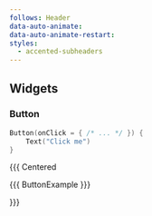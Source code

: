 ```yaml
---
follows: Header
data-auto-animate:
data-auto-animate-restart:
styles:
  - accented-subheaders
---
```


## Widgets

### Button

```kotlin
Button(onClick = { /* ... */ }) {
    Text("Click me")
}
```

{{{ Centered

{{{ ButtonExample }}}

}}}
